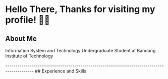 # Hello There, Thanks for visiting my profile! 👋👋
## About Me
<p>Information System and Technology Undergraduate Student at Bandung Institute of Technology</p>
--------------------------------------------------------------------------------------------
## Experience and Skills


